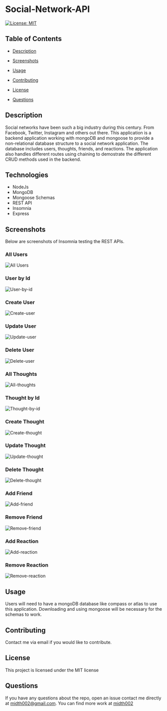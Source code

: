   # Social-Network-API

   [![License: MIT](https://img.shields.io/badge/License-MIT-yellow.svg)](https://opensource.org/licenses/MIT)
  
  ## Table of Contents 

  * [Description](#description)
  
  * [Screenshots](#screenshots)
  
  * [Usage](#usage)
  
  * [Contributing](#contributing)

  * [License](#license)

  * [Questions](#questions)

  ## Description

  Social networks have been such a big industry during this century. From Facebook, Twitter, Instagram and others out there. This application is a backend application working with mongoDB and mongoose to provide a non-relational database structure to a social network application. The database includes users, thoughts, friends, and reactions. The application also handles different routes using chaining to demostrate the different CRUD methods used in the backend.
  
  ## Technologies
  
  * NodeJs
  * MongoDB
  * Mongoose Schemas
  * REST API
  * Insomnia
  * Express

  ## Screenshots

  Below are screenshots of Insomnia testing the REST APIs. 

  ### All Users
 
  ![All Users](./images/get-all-users.png)

  ### User by Id

  ![User-by-id](./images/get-user-by-id.png)

  ### Create User

  ![Create-user](./images/create-user.png)

  ### Update User

  ![Update-user](./images/update-user.png)

  ### Delete User

  ![Delete-user](./images/delete-user.png)

  ### All Thoughts

  ![All-thoughts](./images/get-all-thoughts.png)

  ### Thought by Id

  ![Thought-by-id](./images/get-thought-by-id.png)

  ### Create Thought 

  ![Create-thought](./images/create-thought.png)

  ### Update Thought 

  ![Update-thought](./images/update-thought.png)

  ### Delete Thought

  ![Delete-thought](./images/delete-thought.png)

  ### Add Friend

  ![Add-friend](./images/add-friend.png)

  ### Remove Friend

  ![Remove-friend](./images/delete-friend.png)

  ### Add Reaction

  ![Add-reaction](./images/add-reaction.png)

  ### Remove Reaction 

  ![Remove-reaction](./images/delete-reaction.png)
  
  ## Usage

  Users will need to have a mongoDB database like compass or atlas to use this application. Downloading and using mongoose will be necessary for the schemas to work.
  
  ## Contributing

  Contact me via email if you would like to contribute.
  
  ## License

  This project is licensed under the MIT license 

  ## Questions
  
  If you have any questions about the repo, open an issue contact me directly at [midth002@gmail.com](mailto:midth002@gmail.com). You can find more work at [midth002](https://github.com/midth002)
  
